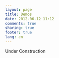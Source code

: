 ```yaml
---
layout: page
title: Demos
date: 2012-06-12 11:12
comments: true
sharing: true
footer: true
lang: en
---
```


Under Construction
